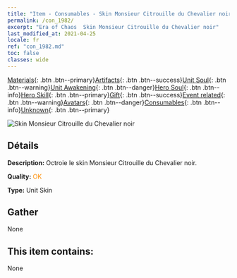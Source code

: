 ```yaml
---
title: "Item - Consumables - Skin Monsieur Citrouille du Chevalier noir"
permalink: /con_1982/
excerpt: "Era of Chaos  Skin Monsieur Citrouille du Chevalier noir"
last_modified_at: 2021-04-25
locale: fr
ref: "con_1982.md"
toc: false
classes: wide
---
```

 [Materials](/ItemsFR/){: .btn .btn--primary}[Artifacts](/ItemsFR/Artifacts/){: .btn .btn--success}[Unit Soul](/ItemsFR/UnitSoul/){: .btn .btn--warning}[Unit Awakening](/ItemsFR/UnitAwakening/){: .btn .btn--danger}[Hero Soul](/ItemsFR/HeroSoul/){: .btn .btn--info}[Hero Skill](/ItemsFR/HeroSkill/){: .btn .btn--primary}[Gift](/ItemsFR/Gift/){: .btn .btn--success}[Event related](/ItemsFR/Events/){: .btn .btn--warning}[Avatars](/ItemsFR/Avatars/){: .btn .btn--danger}[Consumables](/ItemsFR/Consumables/){: .btn .btn--info}[Unknown](/ItemsFR/Unknown/){: .btn .btn--primary}

 ![Skin Monsieur Citrouille du Chevalier noir](/images/u/ti_siwangqishipifu.jpg)

## Détails
 **Description:** Octroie le skin Monsieur Citrouille du Chevalier noir.

 **Quality:** <span style="color: #FF8C00">OK</span>

 **Type:** Unit Skin

## Gather

  None

## This item contains:

  None

